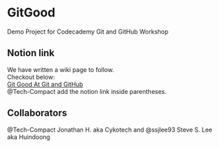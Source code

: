 # GitGood
Demo Project for Codecademy Git and GitHub Workshop
## Notion link
We have written a wiki page to follow.  
Checkout below:  
[Git Good At Git and GitHub]()  
@Tech-Compact add the notion link inside parentheses.  

## Collaborators
@Tech-Compact Jonathan H. aka Cykotech and
@ssjlee93 Steve S. Lee aka Huindoong 
